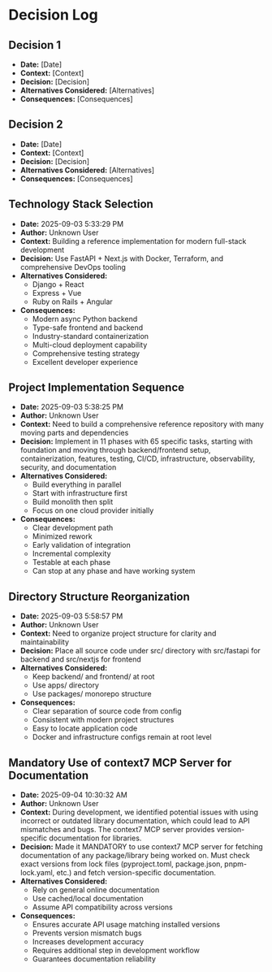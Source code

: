 # Decision Log

## Decision 1
- **Date:** [Date]
- **Context:** [Context]
- **Decision:** [Decision]
- **Alternatives Considered:** [Alternatives]
- **Consequences:** [Consequences]

## Decision 2
- **Date:** [Date]
- **Context:** [Context]
- **Decision:** [Decision]
- **Alternatives Considered:** [Alternatives]
- **Consequences:** [Consequences]

## Technology Stack Selection
- **Date:** 2025-09-03 5:33:29 PM
- **Author:** Unknown User
- **Context:** Building a reference implementation for modern full-stack development
- **Decision:** Use FastAPI + Next.js with Docker, Terraform, and comprehensive DevOps tooling
- **Alternatives Considered:** 
  - Django + React
  - Express + Vue
  - Ruby on Rails + Angular
- **Consequences:** 
  - Modern async Python backend
  - Type-safe frontend and backend
  - Industry-standard containerization
  - Multi-cloud deployment capability
  - Comprehensive testing strategy
  - Excellent developer experience

## Project Implementation Sequence
- **Date:** 2025-09-03 5:38:25 PM
- **Author:** Unknown User
- **Context:** Need to build a comprehensive reference repository with many moving parts and dependencies
- **Decision:** Implement in 11 phases with 65 specific tasks, starting with foundation and moving through backend/frontend setup, containerization, features, testing, CI/CD, infrastructure, observability, security, and documentation
- **Alternatives Considered:** 
  - Build everything in parallel
  - Start with infrastructure first
  - Build monolith then split
  - Focus on one cloud provider initially
- **Consequences:** 
  - Clear development path
  - Minimized rework
  - Early validation of integration
  - Incremental complexity
  - Testable at each phase
  - Can stop at any phase and have working system

## Directory Structure Reorganization
- **Date:** 2025-09-03 5:58:57 PM
- **Author:** Unknown User
- **Context:** Need to organize project structure for clarity and maintainability
- **Decision:** Place all source code under src/ directory with src/fastapi for backend and src/nextjs for frontend
- **Alternatives Considered:** 
  - Keep backend/ and frontend/ at root
  - Use apps/ directory
  - Use packages/ monorepo structure
- **Consequences:** 
  - Clear separation of source code from config
  - Consistent with modern project structures
  - Easy to locate application code
  - Docker and infrastructure configs remain at root level

## Mandatory Use of context7 MCP Server for Documentation
- **Date:** 2025-09-04 10:30:32 AM
- **Author:** Unknown User
- **Context:** During development, we identified potential issues with using incorrect or outdated library documentation, which could lead to API mismatches and bugs. The context7 MCP server provides version-specific documentation for libraries.
- **Decision:** Made it MANDATORY to use context7 MCP server for fetching documentation of any package/library being worked on. Must check exact versions from lock files (pyproject.toml, package.json, pnpm-lock.yaml, etc.) and fetch version-specific documentation.
- **Alternatives Considered:** 
  - Rely on general online documentation
  - Use cached/local documentation
  - Assume API compatibility across versions
- **Consequences:** 
  - Ensures accurate API usage matching installed versions
  - Prevents version mismatch bugs
  - Increases development accuracy
  - Requires additional step in development workflow
  - Guarantees documentation reliability
